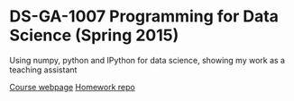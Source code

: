 # DS-GA-1007 Programming for Data Science (Spring 2015)
Using numpy, python and IPython for data science, showing my work as a teaching assistant

<a href="http://cds.nyu.edu/course-pages/ds-ga-1007-programming-data-science/" target="_blank">Course webpage</a>
<a href="https://github.com/ds-ga-1007" target="_blank">Homework repo</a>

